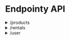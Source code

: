 # Endpointy API

<details>
  <summary>/products</summary>
  
#### Pobierz wszystkie produkty

- Metoda HTTP: GET
- Endpoint: `/`
- Dostępność: publiczne
- Zwraca:
  - Status: 200 OK
  - Content-Type: application/json
  - Body: Tablica obiektów produktów.

#### Dodaj nowy produkt

- Metoda HTTP: POST
- Endpoint: `/`
- Dostępność: wymagane zalogowanie i uprawnienia administratora
- Body:
  - Content-Type: application/json
  - Parametry:
    - `name` (string): Nazwa produktu.
    - `description` (string): Opis produktu.
    - `quantity` (number): Ilość produktu.
    - `imageUrl` (string): Adres URL obrazka produktu.
- Zwraca:
  - Status: 201 Created
  - Content-Type: application/json
  - Body: Obiekt utworzonego produktu.

#### Pobierz produkt o podanym Id

- Metoda HTTP: GET
- Endpoint: `/:id`
- Dostępność: publiczne
- Parametry:
  - `id` (string): Identyfikator produktu.
- Zwraca:
  - Status: 200 OK
  - Content-Type: application/json
  - Body: Obiekt produktu o określonym identyfikatorze.

#### Zaktualizuj produkt o podanym Id

- Metoda HTTP: PUT
- Endpoint: `/:id`
- Dostępność: wymagane zalogowanie i uprawnienia administratora
- Parametry:
  - `id` (string): Identyfikator produktu.
- Body:
  - Content-Type: application/json
  - Parametry:
    - `name` (string): Zaktualizowana nazwa produktu.
    - `description` (string): Zaktualizowany opis produktu.
    - `quantity` (number): Zaktualizowana ilość produktu.
    - `imageUrl` (string): Zaktualizowany adres URL obrazka produktu.
- Zwraca:
  - Status: 200 OK
  - Content-Type: application/json
  - Body: Zaktualizowany obiekt produktu.

#### Usuń produkt o podanym Id

- Metoda HTTP: DELETE
- Endpoint: `/:id`
- Dostępność: wymagane zalogowanie i uprawnienia administratora
- Parametry:
  - `id` (string): Identyfikator produktu.
- Zwraca:
  - Status: 200 OK
  - Content-Type: application/json
  - Body: Komunikat o pomyślnym usunięciu produktu.
</details>
<details>
  <summary>/rentals</summary>
  
#### Pobierz wszystkie wypożyczenia

- Metoda HTTP: GET
- Endpoint: `/`
- Dostępność: wymagane zalogowanie i uprawnienia administratora
- Zwraca:
  - Status: 200 OK
  - Content-Type: application/json
  - Body: Tablica obiektów wypożyczeń.

#### Pobierz wypożyczenie o podanym Id

- Metoda HTTP: GET
- Endpoint: `/:id`
- Dostępność: wymagane zalogowanie i uprawnienia administratora
- Parametry:
  - `id` (string): Identyfikator wypożyczenia.
- Zwraca:
  - Status: 200 OK
  - Content-Type: application/json
  - Body: Obiekt wypożyczenia o określonym identyfikatorze.

#### Dodaj nowe wypożyczenie

- Metoda HTTP: POST
- Endpoint: `/`
- Dostępność: wymagane zalogowanie
- Body:
  - Content-Type: application/json
  - Parametry (przykład):
    - `userId` (string): Identyfikator użytkownika.
    - `productId` (string): Identyfikator produktu.
    - `rentalDate` (string): Data wypożyczenia.
    - `returnDate` (string): Data zwrotu.
- Zwraca:
  - Status: 201 Created
  - Content-Type: application/json
  - Body: Obiekt utworzonego wypożyczenia.

#### Zaktualizuj wypożyczenie o podanym Id

- Metoda HTTP: PUT
- Endpoint: `/:id`
- Dostępność: wymagane zalogowanie i uprawnienia administratora
- Parametry:
  - `id` (string): Identyfikator wypożyczenia.
- Body:
  - Content-Type: application/json
  - Parametry (przykład):
    - `userId` (string): Zaktualizowany identyfikator użytkownika.
    - `productId` (string): Zaktualizowany identyfikator produktu.
    - `rentalDate` (string): Zaktualizowana data wypożyczenia.
    - `returnDate` (string): Zaktualizowana data zwrotu.
- Zwraca:
  - Status: 200 OK
  - Content-Type: application/json
  - Body: Zaktualizowany obiekt wypożyczenia.

#### Usuń wypożyczenie o podanym Id

- Metoda HTTP: DELETE
- Endpoint: `/:id`
- Dostępność: wymagane zalogowanie i uprawnienia administratora
- Parametry:
  - `id` (string): Identyfikator wypożyczenia.
- Zwraca:
  - Status: 200 OK
  - Content-Type: application/json
  - Body: Komunikat o pomyślnym usunięciu wypożyczenia.

#### Oblicz opłaty za przetrzymanie

- Metoda HTTP: GET
- Endpoint: `/fines`
- Dostępność: wymagane zalogowanie i uprawnienia administratora
- Zwraca:
  - Status: 200 OK
  - Content-Type: application/json
  - Body: Tablica obiekt
</details>
<details>
  <summary>/user</summary>
  
#### Rejestracja użytkownika

- Metoda HTTP: POST
- Endpoint: `/signup`
- Dostępność: publiczne
- Middleware: `checkDuplicateUsername` (sprawdza, czy nazwa użytkownika jest unikalna)
- Body:
  - Content-Type: application/json
  - Parametry:
    - `username` (string): Nazwa użytkownika.
    - `password` (string): Hasło użytkownika.
- Zwraca:
  - Status: 200 OK
  - Content-Type: application/json
  - Body: Obiekt zarejestrowanego użytkownika.

#### Logowanie użytkownika

- Metoda HTTP: POST
- Endpoint: `/signin`
- Dostępność: publiczne
- Body:
  - Content-Type: application/json
  - Parametry:
    - `username` (string): Nazwa użytkownika.
    - `password` (string): Hasło użytkownika.
- Zwraca:
  - Status: 200 OK
  - Content-Type: application/json
  - Body: Obiekt zalogowanego użytkownika.

#### Pobierz wypożyczenia użytkownika

- Metoda HTTP: GET
- Endpoint: `/rentals`
- Dostępność: wymagane zalogowanie
- Middleware: `verifyToken` (sprawdza ważność tokenu uwierzytelniającego)
- Zwraca:
  - Status: 200 OK
  - Content-Type: application/json
  - Body: Tablica obiektów wypożyczeń użytkownika.
</details>
